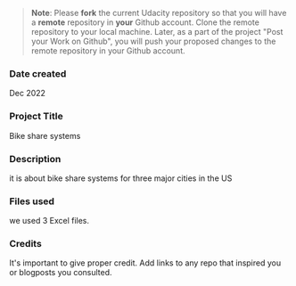 >**Note**: Please **fork** the current Udacity repository so that you will have a **remote** repository in **your** Github account. Clone the remote repository to your local machine. Later, as a part of the project "Post your Work on Github", you will push your proposed changes to the remote repository in your Github account.

### Date created
Dec 2022

### Project Title
Bike share systems

### Description
it is about bike share systems for three major cities in the US

### Files used
we used 3 Excel files.

### Credits
It's important to give proper credit. Add links to any repo that inspired you or blogposts you consulted.

